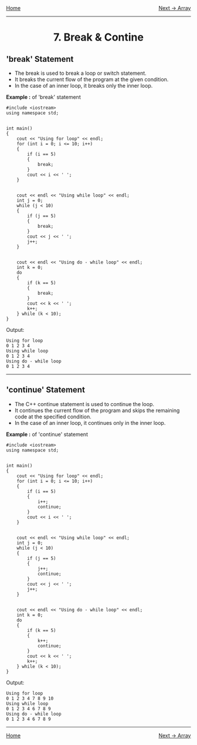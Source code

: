 <div style="display: flex; justify-content: space-between">
<a href="../C++.md">Home</a>
<br/>
<a href="./8. Array - C++.md">Next -> Array</a>
</div>

<hr/>

<h1 style = "text-align:center">7. Break & Contine</h1>

## 'break' Statement

- The break is used to break a loop or switch statement. 
- It breaks the current flow of the program at the given condition. 
- In the case of an inner loop, it breaks only the inner loop.

**Example :** of 'break' statement
```
#include <iostream>
using namespace std;


int main()
{
    cout << "Using for loop" << endl;
    for (int i = 0; i <= 10; i++)
    {
        if (i == 5)
        {
            break;
        }
        cout << i << ' ';
    }


    cout << endl << "Using while loop" << endl;
    int j = 0;
    while (j < 10)
    {
        if (j == 5)
        {
            break;
        }
        cout << j << ' ';
        j++;
    }


    cout << endl << "Using do - while loop" << endl;
    int k = 0;
    do
    {
        if (k == 5)
        {
            break;
        }
        cout << k << ' ';
        k++;
    } while (k < 10);
}
```
Output:
```
Using for loop
0 1 2 3 4
Using while loop
0 1 2 3 4
Using do - while loop
0 1 2 3 4
```

<hr/>

## 'continue' Statement

- The C++ continue statement is used to continue the loop. 
- It continues the current flow of the program and skips the remaining code at the specified condition. 
- In the case of an inner loop, it continues only in the inner loop.


**Example :** of 'continue' statement
```
#include <iostream>
using namespace std;


int main()
{
    cout << "Using for loop" << endl;
    for (int i = 0; i <= 10; i++)
    {
        if (i == 5)
        {
            i++;
            continue;
        }
        cout << i << ' ';
    }


    cout << endl << "Using while loop" << endl;
    int j = 0;
    while (j < 10)
    {
        if (j == 5)
        {
            j++;
            continue;
        }
        cout << j << ' ';
        j++;
    }


    cout << endl << "Using do - while loop" << endl;
    int k = 0;
    do
    {
        if (k == 5)
        {
            k++;
            continue;
        }
        cout << k << ' ';
        k++;
    } while (k < 10);
}
```
Output:
```
Using for loop
0 1 2 3 4 7 8 9 10
Using while loop
0 1 2 3 4 6 7 8 9
Using do - while loop
0 1 2 3 4 6 7 8 9
```

<hr/>
<div style="display: flex; justify-content: space-between">
<a href="../C++.md">Home</a>
<br/>
<a href="./8. Array - C++.md">Next -> Array</a>
</div>